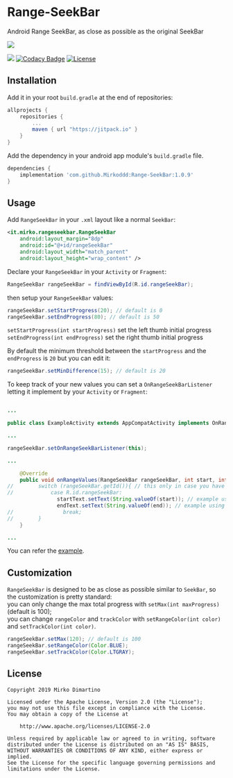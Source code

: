 # Range-SeekBar
Android Range SeekBar, as close as possible as the original SeekBar

<a href="https://media.giphy.com/media/izaEaghHGgV1gsybc2/giphy.gif"><img src="https://media.giphy.com/media/izaEaghHGgV1gsybc2/giphy.gif"/></a>

[![](https://jitpack.io/v/Mirkoddd/Range-SeekBar.svg)](https://jitpack.io/#Mirkoddd/Range-SeekBar) 
[![Codacy Badge](https://api.codacy.com/project/badge/Grade/25c70ef8d1fc49799edff02490dc4882)](https://www.codacy.com/app/Mirkoddd/Range-SeekBar?utm_source=github.com&amp;utm_medium=referral&amp;utm_content=Mirkoddd/Range-SeekBar&amp;utm_campaign=Badge_Grade)
[![License](https://img.shields.io/badge/License-Apache%202.0-blue.svg)](https://opensource.org/licenses/Apache-2.0)

## Installation

Add it in your root `build.gradle` at the end of repositories:

```gradle
allprojects {
   	repositories {
   		...
   		maven { url "https://jitpack.io" }
   	}
}
```

Add the dependency in your android app module's `build.gradle` file.

```gradle
dependencies {
    implementation 'com.github.Mirkoddd:Range-SeekBar:1.0.9'
}
```

## Usage

Add `RangeSeekBar` in your `.xml` layout like a normal `SeekBar`:

```xml
<it.mirko.rangeseekbar.RangeSeekBar
    android:layout_margin="8dp"
    android:id="@+id/rangeSeekBar"
    android:layout_width="match_parent"
    android:layout_height="wrap_content" />
```
Declare your `RangeSeekBar` in your `Activity` or `Fragment`:

```java
RangeSeekBar rangeSeekBar = findViewById(R.id.rangeSeekBar);
```

then setup your `RangeSeekBar` values:

```java
rangeSeekBar.setStartProgress(20); // default is 0
rangeSeekBar.setEndProgress(80); // default is 50
```
`setStartProgress(int startProgress)` set the left thumb initial progress
<br/>
`setEndProgress(int endProgress)` set the right thumb initial progress

By default the minimum threshold between the `startProgress` and the `endProgress` is `20` but you can edit it:

```java
rangeSeekBar.setMinDifference(15); // default is 20
```

To keep track of your new values you can set a `OnRangeSeekBarListener` letting it implement by your `Activity` or `Fragment`:

```java

...

public class ExampleActivity extends AppCompatActivity implements OnRangeSeekBarListener{

...

rangeSeekBar.setOnRangeSeekBarListener(this);

...

    @Override
    public void onRangeValues(RangeSeekBar rangeSeekBar, int start, int end) {
//        switch (rangeSeekBar.getId()){ // this only in case you have multiple Range Seek Bars
//            case R.id.rangeSeekBar:
                startText.setText(String.valueOf(start)); // example using start value
                endText.setText(String.valueOf(end)); // example using end value
//                break;
//        }
    }

...

```

You can refer the [example](https://github.com/Mirkoddd/Range-SeekBar/tree/master/rangeseekbar-demo).

## Customization

`RangeSeekBar` is designed to be as close as possible similar to `SeekBar`, so the customization is pretty standard:
<br/>
you can only change the max total progress with `setMax(int maxProgress)` (default is 100);
<br/>
you can change `rangeColor` and `trackColor` with `setRangeColor(int color)` and `setTrackColor(int color)`.
<br/>

```java
rangeSeekBar.setMax(120); // default is 100
rangeSeekBar.setRangeColor(Color.BLUE);
rangeSeekBar.setTrackColor(Color.LTGRAY);
```
## License

```license
Copyright 2019 Mirko Dimartino

Licensed under the Apache License, Version 2.0 (the "License");
you may not use this file except in compliance with the License.
You may obtain a copy of the License at

    http://www.apache.org/licenses/LICENSE-2.0

Unless required by applicable law or agreed to in writing, software
distributed under the License is distributed on an "AS IS" BASIS,
WITHOUT WARRANTIES OR CONDITIONS OF ANY KIND, either express or implied.
See the License for the specific language governing permissions and
limitations under the License.
```
